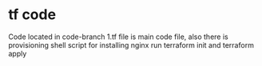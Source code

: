 # tf code
Code located in code-branch
1.tf file is main code file, also there is provisioning shell script for installing nginx
run terraform init and terraform apply
